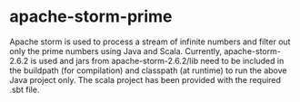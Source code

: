 # apache-storm-prime
Apache storm is used to process a stream of infinite numbers and filter out only the prime numbers using Java and Scala.
Currently, apache-storm-2.6.2 is used and jars from apache-storm-2.6.2/lib need to be included in the buildpath (for compilation) and classpath (at runtime) to run the above Java project only. The scala project has been provided with the required .sbt file.
